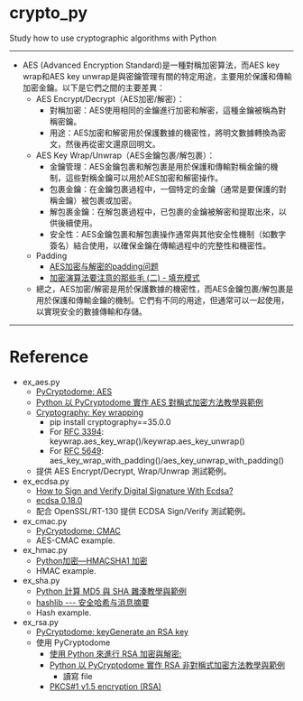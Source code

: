 # crypto_py
Study how to use cryptographic algorithms with Python

---
* AES (Advanced Encryption Standard)是一種對稱加密算法，而AES key wrap和AES key unwrap是與密鑰管理有關的特定用途，主要用於保護和傳輸加密金鑰。以下是它們之間的主要差異：
  * AES Encrypt/Decrypt（AES加密/解密）：
    * 對稱加密：AES使用相同的金鑰進行加密和解密，這種金鑰被稱為對稱密鑰。
    * 用途：AES加密和解密用於保護數據的機密性，將明文數據轉換為密文，然後再從密文還原回明文。
  * AES Key Wrap/Unwrap（AES金鑰包裹/解包裹）：
    * 金鑰管理：AES金鑰包裹和解包裹是用於保護和傳輸對稱金鑰的機制，這些對稱金鑰可以用於AES加密和解密操作。
    * 包裹金鑰：在金鑰包裹過程中，一個特定的金鑰（通常是要保護的對稱金鑰）被包裹或加密。
    * 解包裹金鑰：在解包裹過程中，已包裹的金鑰被解密和提取出來，以供後續使用。
    * 安全性：AES金鑰包裹和解包裹操作通常與其他安全性機制（如數字簽名）結合使用，以確保金鑰在傳輸過程中的完整性和機密性。
  * Padding
    * [AES加密与解密的padding问题](https://developer.aliyun.com/article/608799)
    * [加密演算法要注意的那些毛 (二) - 填充模式](https://ithelp.ithome.com.tw/articles/10250386)
  * 總之，AES加密/解密是用於保護數據的機密性，而AES金鑰包裹/解包裹是用於保護和傳輸金鑰的機制。它們有不同的用途，但通常可以一起使用，以實現安全的數據傳輸和存儲。

---
# Reference
* ex_aes.py
  * [PyCryptodome: AES](https://pycryptodome.readthedocs.io/en/latest/src/cipher/aes.html)
  * [Python 以 PyCryptodome 實作 AES 對稱式加密方法教學與範例](https://officeguide.cc/python-pycryptodome-aes-symmetric-encryption-tutorial-examples/)
  * [Cryptography: Key wrapping](https://cryptography.io/en/latest/hazmat/primitives/keywrap/#cryptography.hazmat.primitives.keywrap.aes_key_wrap)
    * pip install cryptography==35.0.0
    * For [RFC 3394](https://datatracker.ietf.org/doc/html/rfc3394): keywrap.aes_key_wrap()/keywrap.aes_key_unwrap()
    * For [RFC 5649](https://www.rfc-editor.org/rfc/rfc5649): aes_key_wrap_with_padding()/aes_key_unwrap_with_padding()
  * 提供 AES Encrypt/Decrypt, Wrap/Unwrap 測試範例。
* ex_ecdsa.py
  * [How to Sign and Verify Digital Signature With Ecdsa?](https://www.askpython.com/python/examples/sign-verify-signature-ecdsa)
  * [ecdsa 0.18.0](https://pypi.org/project/ecdsa/)
  * 配合 OpenSSL/RT-130 提供 ECDSA Sign/Verify 測試範例。
* ex_cmac.py
  * [PyCryptodome: CMAC](https://pycryptodome.readthedocs.io/en/latest/src/hash/cmac.html)
  * AES-CMAC example.
* ex_hmac.py
  * [Python加密—HMACSHA1 加密](https://www.jianshu.com/p/74ceffac1275)
  * HMAC example.
* ex_sha.py
  * [Python 計算 MD5 與 SHA 雜湊教學與範例](https://blog.gtwang.org/programming/python-md5-sha-hash-functions-tutorial-examples/)
  * [hashlib --- 安全哈希与消息摘要](https://docs.python.org/zh-tw/3/library/hashlib.html)
  * Hash example.
* ex_rsa.py
  * [PyCryptodome: keyGenerate an RSA key](https://pycryptodome.readthedocs.io/en/latest/src/examples.html#generate-an-rsa-key)
  * 使用 PyCryptodome
    * [使用 Python 來進行 RSA 加密與解密: ](https://coin028.com/python/python-rsa-encryption-decryption/)
    * [Python 以 PyCryptodome 實作 RSA 非對稱式加密方法教學與範例](https://officeguide.cc/python-pycryptodome-rsa-asymmetric-encryption-tutorial-examples/)
      * 讀寫 file
    * [PKCS#1 v1.5 encryption (RSA)](https://pycryptodome.readthedocs.io/en/latest/src/cipher/pkcs1_v1_5.html)
